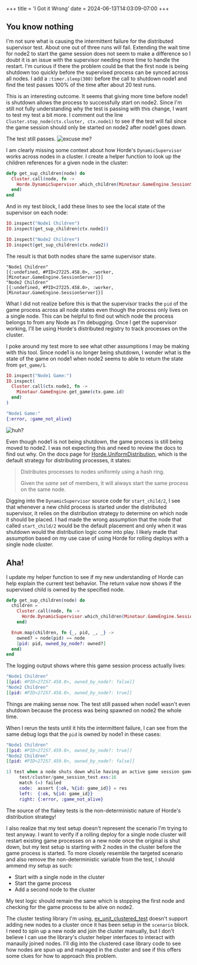 +++
title = 'I Got it Wrong'
date = 2024-06-13T14:03:09-07:00
+++

## You know nothing

I'm not sure what is causing the intermittent failure for the distributed supervisor test.
About one out of three runs will fail.
Extending the wait time for node2 to start the game session does not seem to make a difference so I doubt it is an issue with the supervisor needing more time to handle the restart.
I'm curious if there the problem could be that the first node is being shutdown too quickly before the supervised process can be synced across all nodes.
I add a `:timer.sleep(300)` before the call to shutdown node1 and find the test passes 100% of the time after about 20 test runs.

This is an interesting outcome.
It seems that giving more time before node1 is shutdown allows the process to successfully start on node2.
Since I'm still not fully understanding why the test is passing with this change, I want to test my test a bit more.
I comment out the line `Cluster.stop_node(ctx.cluster, ctx.node1)` to see if the test will fail since the game session should only be started on node2 after node1 goes down.

The test still passes.
![excuse me?](https://i.giphy.com/media/v1.Y2lkPTc5MGI3NjExaWVyNTg1ZnBhdDdwZXFwMHZ4ajJycjZicW03OGluaXdoYjc5bXFrNCZlcD12MV9pbnRlcm5hbF9naWZfYnlfaWQmY3Q9Zw/l3q2K5jinAlChoCLS/giphy.gif)

I am clearly missing some context about how Horde's `DynamicSupervisor` works across nodes in a cluster.
I create a helper function to look up the children references for a given node in the cluster:
```ex
defp get_sup_children(node) do
  Cluster.call(node, fn ->
    Horde.DynamicSupervisor.which_children(Minotaur.GameEngine.SessionSupervisor)
  end)
end
```

And in my test block, I add these lines to see the local state of the supervisor on each node:
```ex
IO.inspect("Node1 Children")
IO.inspect(get_sup_children(ctx.node1))

IO.inspect("Node2 Children")
IO.inspect(get_sup_children(ctx.node2))
```

The result is that both nodes share the same supervisor state.
```
"Node1 Children"
[{:undefined, #PID<27225.458.0>, :worker, [Minotaur.GameEngine.SessionServer]}]
"Node2 Children"
[{:undefined, #PID<27225.458.0>, :worker, [Minotaur.GameEngine.SessionServer]}]
```

What I did not realize before this is that the supervisor tracks the `pid` of the game process across all node states even though the process only lives on a single node.
This can be helpful to find out which node the process belongs to from any Node as I'm debugging.
Once I get the supervisor working, I'll be using Horde's distributed registry to track processes on the cluster.

I poke around my test more to see what other assumptions I may be making with this tool.
Since node1 is no longer being shutdown, I wonder what is the state of the game on node1 when node2 seems to able to return the state from `get_game/1`.
```ex
IO.inspect("Node1 Game:")
IO.inspect(
  Cluster.call(ctx.node1, fn ->
    Minotaur.GameEngine.get_game(ctx.game.id)
  end)
)
```

```ex
"Node1 Game:"
{:error, :game_not_alive}
```

![huh?](https://i.giphy.com/media/v1.Y2lkPTc5MGI3NjExNmY4dmVpczlnemhubGR2dWh0a251bXhkOXE0dHZwN3l1MDNoOGF1OSZlcD12MV9pbnRlcm5hbF9naWZfYnlfaWQmY3Q9Zw/3oz8xZvvOZRmKay4xy/giphy.gif)

Even though node1 is not being shutdown, the game process is still being moved to node2.
I was not expecting this and need to review the docs to find out why.
On the docs page for [Horde.UniformDistribution](https://hexdocs.pm/horde/Horde.UniformDistribution.html#summary), which is the default strategy for distributing processes, it states:
> Distributes processes to nodes uniformly using a hash ring.
> 
> Given the _same_ set of members, it will always start the same process on the same node.

Digging into the `DynamicSupervisor` source code for `start_child/2`, I see that whenever a new child process is started under the distributed supervisor, it relies on the distribution strategy to determine on which node it should be placed.
I had made the wrong assumption that the node that called `start_child/2` would be the default placement and only when it was shutdown would the distribution logic come into play.
I likely made that assumption based on my use case of using Horde for rolling deploys with a single node cluster.

## Aha!

I update my helper function to see if my new understanding of Horde can help explain the current test behavior.
The return value now shows if the supervised child is owned by the specified node.
```ex
defp get_sup_children(node) do
  children =
    Cluster.call(node, fn ->
      Horde.DynamicSupervisor.which_children(Minotaur.GameEngine.SessionSupervisor)
    end)

  Enum.map(children, fn {_, pid, _, _} ->
    owned? = node(pid) == node
    [pid: pid, owned_by_node?: owned?]
  end)
end
```

The logging output shows where this game session process actually lives:
```ex
"Node1 Children"
[[pid: #PID<27257.458.0>, owned_by_node?: false]]
"Node2 Children"
[[pid: #PID<27257.458.0>, owned_by_node?: true]]
```

Things are making sense now.
The test still passed when node1 wasn't even shutdown because the process was being spawned on node2 the whole time.

When I rerun the tests until it hits the intermittent failure, I can see from the same debug logs that the `pid` is owned by node1 in these cases:
```ex
"Node1 Children"
[[pid: #PID<27257.459.0>, owned_by_node?: true]]
"Node2 Children"
[[pid: #PID<27257.459.0>, owned_by_node?: false]]

1) test when a node shuts down while having an active game session game session is restarted on another node (Minotaur.Cluster.GameSessionTest)
     test/cluster/game_session_test.exs:16
     match (=) failed
     code:  assert {:ok, %{id: game_id}} = res
     left:  {:ok, %{id: game_id}}
     right: {:error, :game_not_alive}
```

The source of the flakey tests is the non-deterministic nature of Horde's distribution strategy!

I also realize that my test setup doesn't represent the scenario I'm trying to test anyway.
I want to verify if a rolling deploy for a single node cluster will restart existing game processes on a new node once the original is shut down, but my test setup is starting with 2 nodes in the cluster before the game process is started.
To more closely resemble the targeted scenario and also remove the non-deterministic variable from the test, I should ammend my setup as such:
- Start with a single node in the cluster
- Start the game process
- Add a second node to the cluster

My test logic should remain the same which is stopping the first node and checking for the game process to be alive on node2.

The cluster testing library I'm using, [ex_unit_clustered_test](https://github.com/bitwalker/ex_unit_clustered_case) doesn't support adding new nodes to a cluster once it has been setup in the `scenario` block.
I need to spin up a new node and join the cluster manually, but I don't believe I can use the library's cluster helper interfaces to interact with manaully joined nodes.
I'll dig into the clustered case library code to see how nodes are spun up and managed in the cluster and see if this offers some clues for how to approach this problem.

